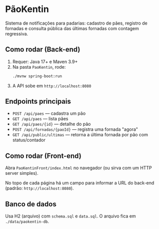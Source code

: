 # PãoKentin

Sistema de notificações para padarias: cadastro de pães, registro de fornadas e consulta pública das últimas fornadas com contagem regressiva.

## Como rodar (Back-end)

1. Requer: Java 17+ e Maven 3.9+
2. Na pasta `PaoKentin`, rode:
   ```bash
   ./mvnw spring-boot:run
   ```
3. A API sobe em `http://localhost:8080`

## Endpoints principais

- `POST /api/paes` — cadastra um pão
- `GET /api/paes` — lista pães
- `GET /api/paes/{id}` — detalhe do pão
- `POST /api/fornadas/{paoId}` — registra uma fornada "agora"
- `GET /api/public/ultimas` — retorna a última fornada por pão com status/contador

## Como rodar (Front-end)

Abra `PaoKentinFront/index.html` no navegador (ou sirva com um HTTP server simples).

No topo de cada página há um campo para informar a URL do back-end (padrão: `http://localhost:8080`).

## Banco de dados

Usa H2 (arquivo) com `schema.sql` e `data.sql`. O arquivo fica em `./data/paokentin-db`.

